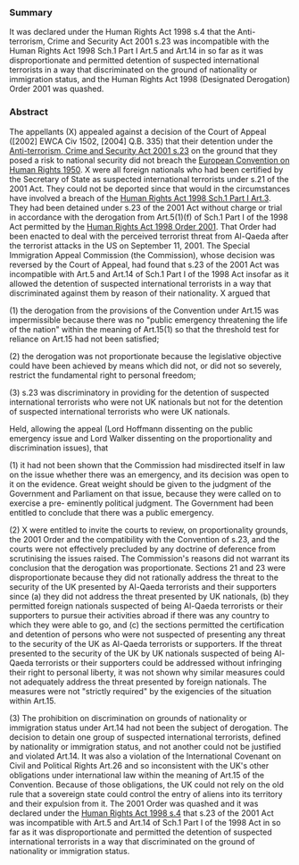### Summary

It was declared under the Human Rights Act 1998 s.4 that the Anti-terrorism, Crime and Security Act 2001 s.23 was incompatible with the Human Rights Act 1998 Sch.1 Part I Art.5 and Art.14 in so far as it was disproportionate and permitted detention of suspected international terrorists in a way that discriminated on the ground of nationality or immigration status, and the Human Rights Act 1998 (Designated Derogation) Order 2001 was quashed.

### Abstract

The appellants (X) appealed against a decision of the Court of Appeal ([2002] EWCA Civ 1502, [2004] Q.B. 335) that their detention under the [Anti-terrorism, Crime and Security Act 2001 s.23](https://uk.westlaw.com/Document/I0DDDB4B0E44911DA8D70A0E70A78ED65/View/FullText.html?originationContext=document&transitionType=DocumentItem&ppcid=bceb8bd3e2ba482a8826dc23c1d7567f&contextData=(sc.Default)) on the ground that they posed a risk to national security did not breach the [European Convention on Human Rights 1950](https://uk.westlaw.com/Document/I38C9C0AD773A4385868CB431E132B1A7/View/FullText.html?originationContext=document&transitionType=DocumentItem&ppcid=bceb8bd3e2ba482a8826dc23c1d7567f&contextData=(sc.Default)). X were all foreign nationals who had been certified by the Secretary of State as suspected international terrorists under s.21 of the 2001 Act. They could not be deported since that would in the circumstances have involved a breach of the [Human Rights Act 1998 Sch.1 Part I Art.3](https://uk.westlaw.com/Document/I2B36F6F0E45011DA8D70A0E70A78ED65/View/FullText.html?originationContext=document&transitionType=DocumentItem&ppcid=bceb8bd3e2ba482a8826dc23c1d7567f&contextData=(sc.Default)). They had been detained under s.23 of the 2001 Act without charge or trial in accordance with the derogation from Art.5(1)(f) of Sch.1 Part I of the 1998 Act permitted by the [Human Rights Act 1998 Order 2001](https://uk.westlaw.com/Document/I5FB840F0E42311DAA7CF8F68F6EE57AB/View/FullText.html?originationContext=document&transitionType=DocumentItem&ppcid=bceb8bd3e2ba482a8826dc23c1d7567f&contextData=(sc.Default)). That Order had been enacted to deal with the perceived terrorist threat from Al-Qaeda after the terrorist attacks in the US on September 11, 2001. The Special Immigration Appeal Commission (the Commission), whose decision was reversed by the Court of Appeal, had found that s.23 of the 2001 Act was incompatible with Art.5 and Art.14 of Sch.1 Part I of the 1998 Act insofar as it allowed the detention of suspected international terrorists in a way that discriminated against them by reason of their nationality. X argued that 

(1) the derogation from the provisions of the Convention under Art.15 was impermissible because there was no "public emergency threatening the life of the nation" within the meaning of Art.15(1) so that the threshold test for reliance on Art.15 had not been satisfied; 

(2) the derogation was not proportionate because the legislative objective could have been achieved by means which did not, or did not so severely, restrict the fundamental right to personal freedom; 

(3) s.23 was discriminatory in providing for the detention of suspected international terrorists who were not UK nationals but not for the detention of suspected international terrorists who were UK nationals.


Held, allowing the appeal (Lord Hoffmann dissenting on the public emergency issue and Lord Walker dissenting on the proportionality and discrimination issues), that 

(1) it had not been shown that the Commission had misdirected itself in law on the issue whether there was an emergency, and its decision was open to it on the evidence. Great weight should be given to the judgment of the Government and Parliament on that issue, because they were called on to exercise a pre- eminently political judgment. The Government had been entitled to conclude that there was a public emergency. 

(2) X were entitled to invite the courts to review, on proportionality grounds, the 2001 Order and the compatibility with the Convention of s.23, and the courts were not effectively precluded by any doctrine of deference from scrutinising the issues raised. The Commission's reasons did not warrant its conclusion that the derogation was proportionate. Sections 21 and 23 were disproportionate because they did not rationally address the threat to the security of the UK presented by Al-Qaeda terrorists and their supporters since (a) they did not address the threat presented by UK nationals, (b) they permitted foreign nationals suspected of being Al-Qaeda terrorists or their supporters to pursue their activities abroad if there was any country to which they were able to go, and (c) the sections permitted the certification and detention of persons who were not suspected of presenting any threat to the security of the UK as Al-Qaeda terrorists or supporters. If the threat presented to the security of the UK by UK nationals suspected of being Al-Qaeda terrorists or their supporters could be addressed without infringing their right to personal liberty, it was not shown why similar measures could not adequately address the threat presented by foreign nationals. The measures were not "strictly required" by the exigencies of the situation within Art.15. 

(3) The prohibition on discrimination on grounds of nationality or immigration status under Art.14 had not been the subject of derogation. The decision to detain one group of suspected international terrorists, defined by nationality or immigration status, and not another could not be justified and violated Art.14. It was also a violation of the International Covenant on Civil and Political Rights Art.26 and so inconsistent with the UK's other obligations under international law within the meaning of Art.15 of the Convention. Because of those obligations, the UK could not rely on the old rule that a sovereign state could control the entry of aliens into its territory and their expulsion from it. The 2001 Order was quashed and it was declared under the [Human Rights Act 1998 s.4](https://uk.westlaw.com/Document/I2B265520E45011DA8D70A0E70A78ED65/View/FullText.html?originationContext=document&transitionType=DocumentItem&ppcid=bceb8bd3e2ba482a8826dc23c1d7567f&contextData=(sc.Default)) that s.23 of the 2001 Act was incompatible with Art.5 and Art.14 of Sch.1 Part I of the 1998 Act in so far as it was disproportionate and permitted the detention of suspected international terrorists in a way that discriminated on the ground of nationality or immigration status.